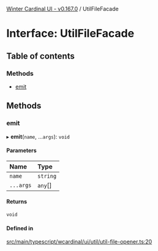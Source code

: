 [Winter Cardinal UI - v0.167.0](../index.md) / UtilFileFacade

# Interface: UtilFileFacade

## Table of contents

### Methods

- [emit](UtilFileFacade.md#emit)

## Methods

### emit

▸ **emit**(`name`, ...`args`): `void`

#### Parameters

| Name | Type |
| :------ | :------ |
| `name` | `string` |
| `...args` | `any`[] |

#### Returns

`void`

#### Defined in

[src/main/typescript/wcardinal/ui/util/util-file-opener.ts:20](https://github.com/winter-cardinal/winter-cardinal-ui/blob/v0.167.0/src/main/typescript/wcardinal/ui/util/util-file-opener.ts#L20)
